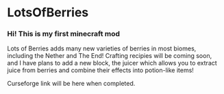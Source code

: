 # LotsOfBerries 

### Hi! This is my first minecraft mod
Lots of Berries adds many new varieties of berries in most biomes, including the Nether and The End!
Crafting recipies will be coming soon, and I have plans to add a new block, the juicer which allows you to extract juice from berries and combine their effects
into potion-like items! 

Curseforge link will be here when completed.
